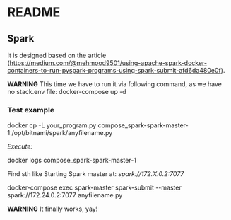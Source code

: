 # README

## Spark

It is designed based on the article (https://medium.com/@mehmood9501/using-apache-spark-docker-containers-to-run-pyspark-programs-using-spark-submit-afd6da480e0f).

**WARNING** This time we have to run it via following command, as we have no stack.env file: docker-compose up -d

### Test example

docker cp -L your_program.py compose_spark-spark-master-1:/opt/bitnami/spark/anyfilename.py

*Execute:*

docker logs compose_spark-spark-master-1

Find sth like Starting Spark master at: *spark://172.X.0.2:7077*

docker-compose exec spark-master spark-submit --master spark://172.24.0.2:7077 anyfilename.py

**WARNING** It finally works, yay!
